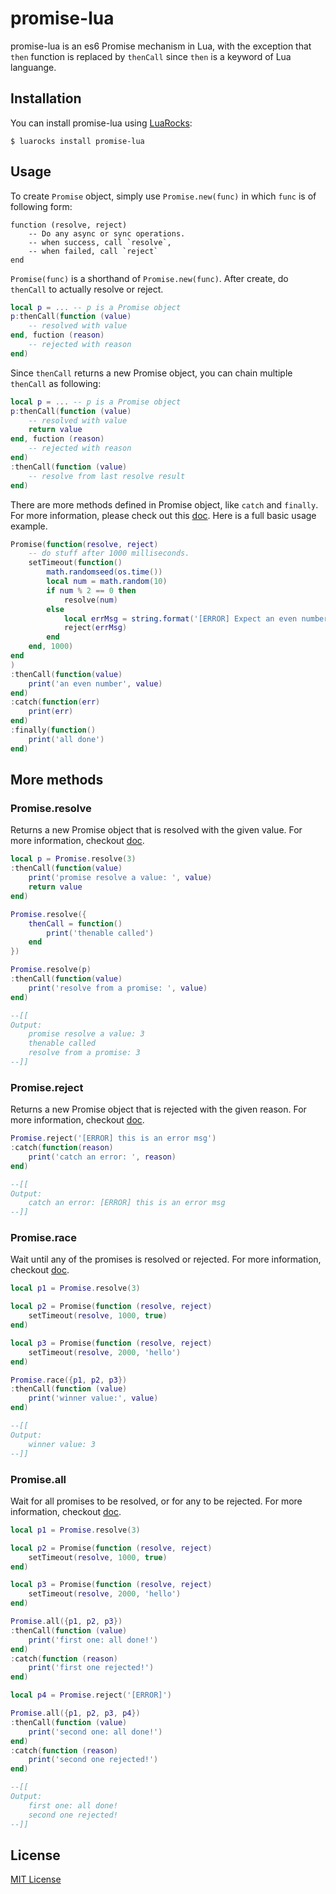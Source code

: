 # promise-lua
promise-lua is an es6 Promise mechanism in Lua, with the exception that `then` function is replaced by `thenCall` since `then` is a keyword of Lua languange.

## Installation
You can install promise-lua using [LuaRocks](https://luarocks.org/modules/pyericz/promise-lua):
```
$ luarocks install promise-lua
```

## Usage
To create `Promise` object, simply use `Promise.new(func)` in which `func` is of following form:
```
function (resolve, reject)
    -- Do any async or sync operations.
    -- when success, call `resolve`,
    -- when failed, call `reject`
end
```

`Promise(func)` is a shorthand of `Promise.new(func)`. After create, do `thenCall` to actually resolve or reject.
```lua
local p = ... -- p is a Promise object 
p:thenCall(function (value)
    -- resolved with value
end, fuction (reason)
    -- rejected with reason
end)
```

Since `thenCall` returns a new Promise object, you can chain multiple `thenCall` as following:
```lua
local p = ... -- p is a Promise object
p:thenCall(function (value)
    -- resolved with value
    return value
end, fuction (reason)
    -- rejected with reason
end)
:thenCall(function (value)
    -- resolve from last resolve result
end)
```

There are more methods defined in Promise object, like `catch` and `finally`. For more information, please check out this [doc](https://developer.mozilla.org/en-US/docs/Web/JavaScript/Reference/Global_Objects/Promise). Here is a full basic usage example.

```lua
Promise(function(resolve, reject)
    -- do stuff after 1000 milliseconds.
    setTimeout(function()
        math.randomseed(os.time())
        local num = math.random(10)
        if num % 2 == 0 then
            resolve(num)
        else
            local errMsg = string.format('[ERROR] Expect an even number, but get %d', num)
            reject(errMsg)
        end
    end, 1000)
end
)
:thenCall(function(value)
    print('an even number', value)
end)
:catch(function(err)
    print(err)
end)
:finally(function()
    print('all done')
end)
```

## More methods

### Promise.resolve
Returns a new Promise object that is resolved with the given value. For more information, checkout [doc](https://developer.mozilla.org/en-US/docs/Web/JavaScript/Reference/Global_Objects/Promise/resolve). 
```lua
local p = Promise.resolve(3)
:thenCall(function(value)
    print('promise resolve a value: ', value)
    return value
end)

Promise.resolve({
    thenCall = function()
        print('thenable called')
    end
})

Promise.resolve(p)
:thenCall(function(value)
    print('resolve from a promise: ', value)
end)

--[[
Output:
    promise resolve a value: 3
    thenable called
    resolve from a promise: 3
--]]
```

### Promise.reject
Returns a new Promise object that is rejected with the given reason. For more information, checkout [doc](https://developer.mozilla.org/en-US/docs/Web/JavaScript/Reference/Global_Objects/Promise/reject).
```lua
Promise.reject('[ERROR] this is an error msg')
:catch(function(reason)
    print('catch an error: ', reason)
end)

--[[
Output:
    catch an error: [ERROR] this is an error msg
--]]
```

### Promise.race
Wait until any of the promises is resolved or rejected. For more information, checkout [doc](https://developer.mozilla.org/en-US/docs/Web/JavaScript/Reference/Global_Objects/Promise/race).
```lua
local p1 = Promise.resolve(3)

local p2 = Promise(function (resolve, reject)
    setTimeout(resolve, 1000, true)
end)

local p3 = Promise(function (resolve, reject)
    setTimeout(resolve, 2000, 'hello')
end)

Promise.race({p1, p2, p3})
:thenCall(function (value)
    print('winner value:', value)
end)

--[[
Output:
    winner value: 3
--]]
```

### Promise.all
Wait for all promises to be resolved, or for any to be rejected. For more information, checkout [doc](https://developer.mozilla.org/en-US/docs/Web/JavaScript/Reference/Global_Objects/Promise/all).
```lua
local p1 = Promise.resolve(3)

local p2 = Promise(function (resolve, reject)
    setTimeout(resolve, 1000, true)
end)

local p3 = Promise(function (resolve, reject)
    setTimeout(resolve, 2000, 'hello')
end)

Promise.all({p1, p2, p3})
:thenCall(function (value)
    print('first one: all done!')
end)
:catch(function (reason)
    print('first one rejected!')
end)

local p4 = Promise.reject('[ERROR]')

Promise.all({p1, p2, p3, p4})
:thenCall(function (value)
    print('second one: all done!')
end)
:catch(function (reason)
    print('second one rejected!')
end)

--[[
Output:
    first one: all done!
    second one rejected!
--]]
```


## License
[MIT License](https://github.com/pyericz/promise-lua/blob/master/LICENSE)
